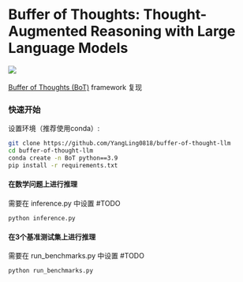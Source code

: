 # Buffer of Thoughts: Thought-Augmented Reasoning with Large Language Models 

 <a href='https://arxiv.org/abs/2406.04271'><img src='https://img.shields.io/badge/arXiv-2406.04271-b31b1b.svg'></a> &nbsp;&nbsp;&nbsp;&nbsp;&nbsp;

[Buffer of Thoughts (BoT)](https://arxiv.org/abs/2406.04271) framework 复现


### 快速开始

设置环境（推荐使用conda）:

```bash
git clone https://github.com/YangLing0818/buffer-of-thought-llm
cd buffer-of-thought-llm
conda create -n BoT python==3.9 
pip install -r requirements.txt
```


#### 在数学问题上进行推理
需要在 inference.py 中设置 #TODO
```
python inference.py
```

#### 在3个基准测试集上进行推理
需要在 run_benchmarks.py 中设置 #TODO

```bash
python run_benchmarks.py
```
